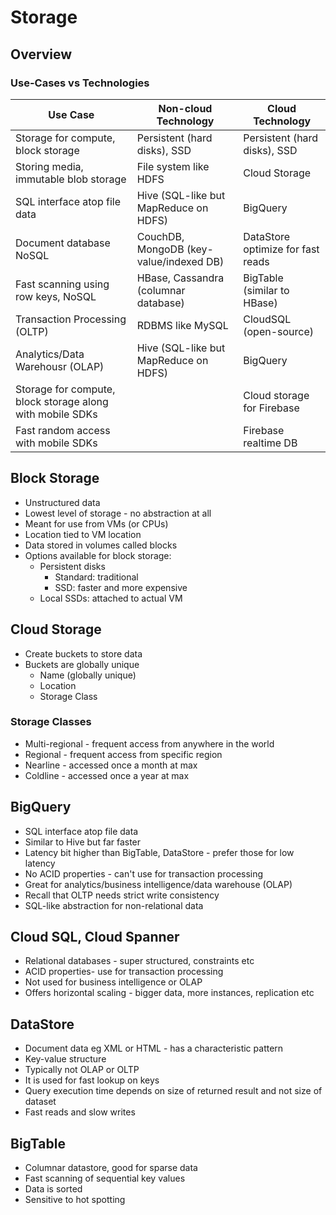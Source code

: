 # Storage

## Overview
### Use-Cases vs Technologies
Use Case | Non-cloud Technology | Cloud Technology
--- | --- | ---
Storage for compute, block storage | Persistent (hard disks), SSD | Persistent (hard disks), SSD
Storing media, immutable blob storage | File system like HDFS | Cloud Storage
SQL interface atop file data | Hive (SQL-like but MapReduce on HDFS) | BigQuery
Document database NoSQL | CouchDB, MongoDB (key-value/indexed DB) | DataStore optimize for fast reads
Fast scanning using row keys, NoSQL | HBase, Cassandra (columnar database) | BigTable (similar to HBase)
Transaction Processing (OLTP) | RDBMS like MySQL | CloudSQL (open-source)| Cloud Spanner (proprietary)
Analytics/Data Warehousr (OLAP) | Hive (SQL-like but MapReduce on HDFS) | BigQuery
Storage for compute, block storage along with mobile SDKs | | Cloud storage for Firebase
Fast random access with mobile SDKs | | Firebase realtime DB

## Block Storage 
- Unstructured data 
- Lowest level of storage - no abstraction at all
- Meant for use from VMs (or CPUs)
- Location tied to VM location
- Data stored in volumes called blocks
- Options available for block storage:
	- Persistent disks
		- Standard: traditional
		- SSD: faster and more expensive 
	- Local SSDs: attached to actual VM


## Cloud Storage
- Create buckets to store data
- Buckets are globally unique
	- Name (globally unique)
	- Location
	- Storage Class

### Storage Classes
- Multi-regional - frequent access from anywhere in the world
- Regional - frequent access from specific region
- Nearline - accessed once a month at max
- Coldline - accessed once a year at max


## BigQuery
- SQL interface atop file data
- Similar to Hive but far faster 
- Latency bit higher than BigTable, DataStore - prefer those for low latency
- No ACID properties - can't use for transaction processing
- Great for analytics/business intelligence/data warehouse (OLAP)
- Recall that OLTP needs strict write consistency
- SQL-like abstraction for non-relational data


## Cloud SQL, Cloud Spanner
- Relational databases - super structured, constraints etc
- ACID properties- use for transaction processing
- Not used for business intelligence or OLAP
- Offers horizontal scaling - bigger data, more instances, replication etc


## DataStore
- Document data eg XML or HTML - has a characteristic pattern
- Key-value structure
- Typically not OLAP or OLTP
- It is used for fast lookup on keys
- Query execution time depends on size of returned result and not size of dataset
- Fast reads and slow writes

## BigTable
- Columnar datastore, good for sparse data
- Fast scanning of sequential key values
- Data is sorted
- Sensitive to hot spotting 